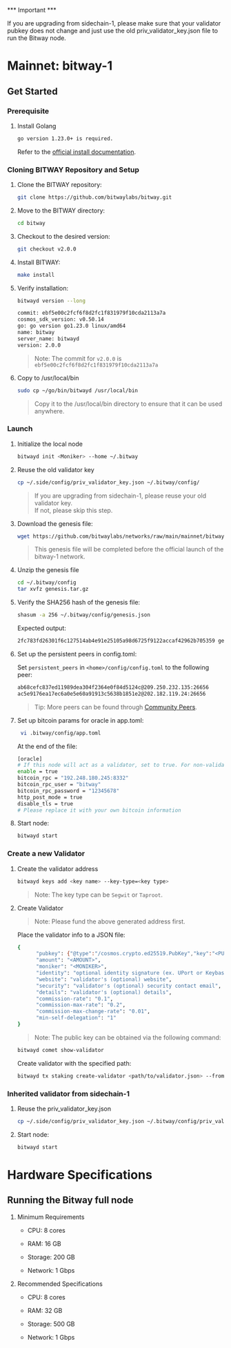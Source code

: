 *** Important ***  

If you are upgrading from sidechain-1, please make sure that your validator pubkey does not change and just use the old priv_validator_key.json file to run the Bitway node.

# Mainnet: bitway-1

## Get Started

### Prerequisite‌

1. Install Golang

   ```sh
   go version 1.23.0+ is required.
   ```

   Refer to the [official install documentation](https://golang.google.cn/doc/install).

### Cloning BITWAY Repository and Setup

1. Clone the BITWAY repository:

   ```sh
   git clone https://github.com/bitwaylabs/bitway.git
   ```

2. Move to the BITWAY directory:

   ```sh
   cd bitway
   ```

3. Checkout to the desired version:

   ```sh
   git checkout v2.0.0
   ```

4. Install BITWAY:

   ```sh
   make install
   ```

5. Verify installation:

   ```sh
   bitwayd version --long
   ```

   ```sh
   commit: ebf5e00c2fcf6f8d2fc1f831979f10cda2113a7a
   cosmos_sdk_version: v0.50.14
   go: go version go1.23.0 linux/amd64
   name: bitway
   server_name: bitwayd
   version: 2.0.0
   ```

   > Note: The commit for `v2.0.0` is `ebf5e00c2fcf6f8d2fc1f831979f10cda2113a7a`

6. Copy to /usr/local/bin

   ```sh
   sudo cp ~/go/bin/bitwayd /usr/local/bin
   ```

   > Copy it to the /usr/local/bin directory to ensure that it can be used anywhere.

### Launch

1. Initialize the local node

   ```sh
   bitwayd init <Moniker> --home ~/.bitway
   ```

2. Reuse the old validator key

   ```sh
   cp ~/.side/config/priv_validator_key.json ~/.bitway/config/
   ```

   > If you are upgrading from sidechain-1, please reuse your old validator key.  
   > If not, please skip this step.

3. Download the genesis file:

   ```sh
   wget https://github.com/bitwaylabs/networks/raw/main/mainnet/bitway-1/genesis.tar.gz -O ~/.bitway/config/genesis.tar.gz
   ```

   > This genesis file will be completed before the official launch of the bitway-1 network.

4. Unzip the genesis file

   ```sh
   cd ~/.bitway/config
   tar xvfz genesis.tar.gz
   ```

5. Verify the SHA256 hash of the genesis file:

   ```sh
   shasum -a 256 ~/.bitway/config/genesis.json
   ```

   Expected output:

   ```sh
   2fc783fd26301f6c127514ab4e91e25105a98d6725f9122accaf42962b705359 genesis.json   
   ```

6. Set up the persistent peers in config.toml:

   Set `persistent_peers` in `<home>/config/config.toml` to the following peer:

   ```sh
   ab68cefc837ed11989dea304f2364e0f84d5124c@209.250.232.135:26656
   ac5e9176ea17ec6a0e5e60a91913c5638b1851e2@202.182.119.24:26656
   ```

   > Tip: More peers can be found through [Community Peers](https://itrocket.net/services/mainnet/bitway/#peers).

7. Set up bitcoin params for oracle in app.toml:  

   ```sh
    vi .bitway/config/app.toml
   ```

   At the end of the file:

   ```sh
   [oracle]
   # If this node will act as a validator, set to true. For non-validator (full) nodes, set to false.
   enable = true
   bitcoin_rpc = "192.248.180.245:8332"
   bitcoin_rpc_user = "bitway"
   bitcoin_rpc_password = "12345678"
   http_post_mode = true
   disable_tls = true
   # Please replace it with your own bitcoin information
   ```

8. Start node:

   ```sh
   bitwayd start
   ```

### Create a new Validator

1. Create the validator address

   ```sh
   bitwayd keys add <key name> --key-type=<key type>
   ```

   > Note: The key type can be `Segwit` or `Taproot`.

2. Create Validator

   > Note: Please fund the above generated address first.

   Place the validator info to a JSON file:

   ```sh
   {
         "pubkey": {"@type":"/cosmos.crypto.ed25519.PubKey","key":"<PUBLIC KEY>"},
         "amount": "<AMOUNT>",
         "moniker": "<MONIKER>",
         "identity": "optional identity signature (ex. UPort or Keybase)",
         "website": "validator's (optional) website",
         "security": "validator's (optional) security contact email",
         "details": "validator's (optional) details",
         "commission-rate": "0.1",
         "commission-max-rate": "0.2",
         "commission-max-change-rate": "0.01",
         "min-self-delegation": "1"
   }
   ```

   > Note: The public key can be obtained via the following command:

   ```sh
   bitwayd comet show-validator
   ```

   Create validator with the specified path:

   ```sh
   bitwayd tx staking create-validator <path/to/validator.json> --from <KEY_NAME> --chain-id bitway-1 --fees 1000ubtw
   ```

### Inherited validator from sidechain-1

1. Reuse the priv_validator_key.json

   ```sh
   cp ~/.side/config/priv_validator_key.json ~/.bitway/config/priv_validator_key.json
   ```

2. Start node:

   ```sh
   bitwayd start
   ```

# Hardware Specifications

## Running the Bitway full node

1. Minimum Requirements

   - CPU: 8 cores

   - RAM: 16 GB

   - Storage: 200 GB

   - Network: 1 Gbps

2. Recommended Specifications

   - CPU: 8 cores

   - RAM: 32 GB

   - Storage: 500 GB

   - Network: 1 Gbps